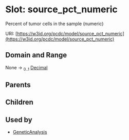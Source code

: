
# Slot: source_pct_numeric


Percent of tumor cells in the sample (numeric)

URI: [https://w3id.org/pcdc/model/source_pct_numeric](https://w3id.org/pcdc/model/source_pct_numeric)


## Domain and Range

None &#8594;  <sub>0..1</sub> [Decimal](types/Decimal.md)

## Parents


## Children


## Used by

 * [GeneticAnalysis](GeneticAnalysis.md)
